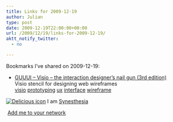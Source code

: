 ```yaml
---
title: Links for 2009-12-19
author: Julian
type: post
date: 2009-12-19T22:00:00+00:00
url: /2009/12/19/links-for-2009-12-19/
aktt_notify_twitter:
  - no

---
```

Bookmarks I&#8217;ve shared on 2009-12-19:

  * [GUUUI &#8211; Visio &#8211; the interaction designer&#8217;s nail gun (3rd edition)][1]  
    Visio stencil for designing web wireframes  
    [visio][2] [prototyping][3] [ux][4] [interface][5] [wireframe][6] 

<p class="deliciouslink">
  <a href="https://del.icio.us/synesthesia" title="See all my bookmarks on del.icio.us"><img src="https://www.synesthesia.co.uk/images/deliciousicon.jpg" alt="Delicious icon" /></a>&nbsp;I am <a href="https://del.icio.us/synesthesia" title="See all my bookmarks on del.icio.us">Synesthesia</a>
</p>

<p class="deliciouslink">
  <a href="https://del.icio.us/network?add=synesthesia" title="Add me to your del.icio.us network"><img src="https://www.synesthesia.co.uk/images/add.gif" alt="" /></a>&nbsp;<a href="https://del.icio.us/network?add=synesthesia" title="Add me to your del.icio.us network">Add me to your network</a>
</p>

 [1]: https://www.guuui.com/issues/02_07.php
 [2]: https://delicious.com/synesthesia/visio
 [3]: https://delicious.com/synesthesia/prototyping
 [4]: https://delicious.com/synesthesia/ux
 [5]: https://delicious.com/synesthesia/interface
 [6]: https://delicious.com/synesthesia/wireframe